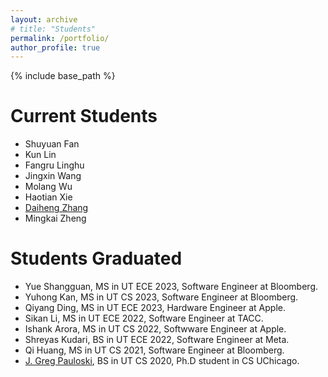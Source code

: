 ```yaml
---
layout: archive
# title: "Students"
permalink: /portfolio/
author_profile: true
---
```


{% include base_path %}


# Current Students
- Shuyuan Fan
- Kun Lin
- Fangru Linghu
- Jingxin Wang
- Molang Wu
- Haotian Xie
- [Daiheng Zhang](https://daiheng-zhang.github.io)
- Mingkai Zheng

# Students Graduated
- Yue Shangguan, MS in UT ECE 2023, Software Engineer at Bloomberg.
- Yuhong Kan, MS in UT CS 2023, Software Engineer at Bloomberg.
- Qiyang Ding, MS in UT ECE 2023, Hardware Engineer at Apple.
- Sikan Li, MS in UT ECE 2022, Software Engineer at TACC.
- Ishank Arora, MS in UT CS 2022, Softwware Engineer at Apple.
- Shreyas Kudari, BS in UT ECE 2022, Software Engineer at Meta.
- Qi Huang, MS in UT CS 2021, Software Engineer at Bloomberg.
- [J. Greg Pauloski](https://gregpauloski.com/), BS in UT CS 2020, Ph.D student in CS UChicago.

